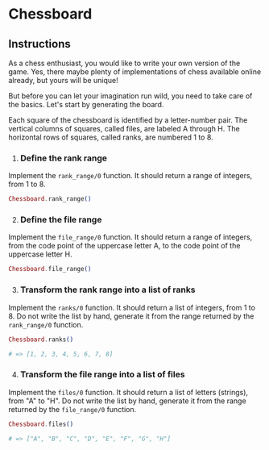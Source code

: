 # Chessboard

## Instructions

As a chess enthusiast, you would like to write your own version of the game. Yes, there maybe plenty of implementations of chess available online already, but yours will be unique!

But before you can let your imagination run wild, you need to take care of the basics. Let's start by generating the board.

Each square of the chessboard is identified by a letter-number pair. The vertical columns of squares, called files, are labeled A through H. The horizontal rows of squares, called ranks, are numbered 1 to 8.

1. ### Define the rank range

Implement the `rank_range/0` function. It should return a range of integers, from 1 to 8.

```elixir
Chessboard.rank_range()
```

2. ### Define the file range

Implement the `file_range/0` function. It should return a range of integers, from the code point of the uppercase letter A, to the code point of the uppercase letter H.

```elixir
Chessboard.file_range()
```

3. ### Transform the rank range into a list of ranks

Implement the `ranks/0` function. It should return a list of integers, from 1 to 8. Do not write the list by hand, generate it from the range returned by the `rank_range/0` function.

```elixir
Chessboard.ranks()

# => [1, 2, 3, 4, 5, 6, 7, 8]
```

4. ### Transform the file range into a list of files

Implement the `files/0` function. It should return a list of letters (strings), from "A" to "H". Do not write the list by hand, generate it from the range returned by the `file_range/0` function.

```elixir
Chessboard.files()

# => ["A", "B", "C", "D", "E", "F", "G", "H"]
```
